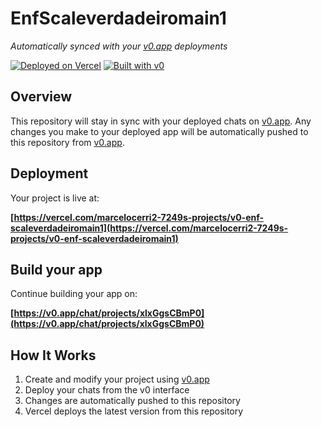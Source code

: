 # EnfScaleverdadeiromain1

*Automatically synced with your [v0.app](https://v0.app) deployments*

[![Deployed on Vercel](https://img.shields.io/badge/Deployed%20on-Vercel-black?style=for-the-badge&logo=vercel)](https://vercel.com/marcelocerri2-7249s-projects/v0-enf-scaleverdadeiromain1)
[![Built with v0](https://img.shields.io/badge/Built%20with-v0.app-black?style=for-the-badge)](https://v0.app/chat/projects/xlxGgsCBmP0)

## Overview

This repository will stay in sync with your deployed chats on [v0.app](https://v0.app).
Any changes you make to your deployed app will be automatically pushed to this repository from [v0.app](https://v0.app).

## Deployment

Your project is live at:

**[https://vercel.com/marcelocerri2-7249s-projects/v0-enf-scaleverdadeiromain1](https://vercel.com/marcelocerri2-7249s-projects/v0-enf-scaleverdadeiromain1)**

## Build your app

Continue building your app on:

**[https://v0.app/chat/projects/xlxGgsCBmP0](https://v0.app/chat/projects/xlxGgsCBmP0)**

## How It Works

1. Create and modify your project using [v0.app](https://v0.app)
2. Deploy your chats from the v0 interface
3. Changes are automatically pushed to this repository
4. Vercel deploys the latest version from this repository